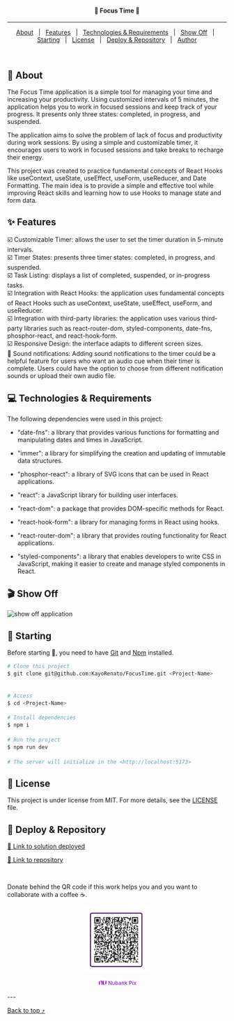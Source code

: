<h4 align="center">
📝 Focus Time 📝
</h4>
<!-- <div align="center">

  [![Linkedin](https://img.shields.io/badge/LinkedIn-0077B5?style=for-the-badge&logo=linkedin&logoColor=white)](https://www.linkedin.com/in/kayo-renato/)

  [![Github](https://img.shields.io/badge/GitHub-100000?style=for-the-badge&logo=github&logoColor=white)](https://github.com/KayoRenato)

  [![Peerlist](https://github-readme-badge.peerlist.io/api/kayoio?style=for-the-badge)](https://peerlist.io/kayoio)
</div> -->


<hr>

<p align="center">
  <a href="#dart-about">About</a> &#xa0; | &#xa0;
  <a href="#sparkles-features">Features</a> &#xa0; | &#xa0;
  <a href="#computer-technologies--requirements">Technologies & Requirements</a> &#xa0; | &#xa0;
  <a href="#clapper-show-off">Show Off</a> &#xa0; | &#xa0;
  <a href="#checkered_flag-starting">Starting</a> &#xa0; | &#xa0;
  <a href="#memo-license">License</a> &#xa0; | &#xa0;
  <a href="#gem-deploy--repository">Deploy & Repository</a> &#xa0; | &#xa0;
  <a href="https://github.com/KayoRenato" target="_blank">Author</a>
</p>

<br>

## :dart: About ##

The Focus Time application is a simple tool for managing your time and increasing your productivity. Using customized intervals of 5 minutes, the application helps you to work in focused sessions and keep track of your progress. It presents only three states: completed, in progress, and suspended.

The application aims to solve the problem of lack of focus and productivity during work sessions. By using a simple and customizable timer, it encourages users to work in focused sessions and take breaks to recharge their energy.

This project was created to practice fundamental concepts of React Hooks like useContext, useState, useEffect, useForm, useReducer, and Date Formatting. The main idea is to provide a simple and effective tool while improving React skills and learning how to use Hooks to manage state and form data.

## :sparkles: Features ##
:ballot_box_with_check: Customizable Timer: allows the user to set the timer duration in 5-minute intervals.  
:ballot_box_with_check: Timer States: presents three timer states: completed, in progress, and suspended.  
:ballot_box_with_check: Task Listing: displays a list of completed, suspended, or in-progress tasks.  
:ballot_box_with_check: Integration with React Hooks: the application uses fundamental concepts of React Hooks such as useContext, useState, useEffect, useForm, and useReducer.  
:ballot_box_with_check: Integration with third-party libraries: the application uses various third-party libraries such as react-router-dom, styled-components, date-fns, phosphor-react, and react-hook-form.  
:ballot_box_with_check: Responsive Design: the interface adapts to different screen sizes.   
:black_square_button:  Sound notifications: Adding sound notifications to the timer could be a helpful feature for users who want an audio cue when their timer is complete. Users could have the option to choose from different notification sounds or upload their own audio file.  


## :computer: Technologies & Requirements ##

The following dependencies were used in this project:

- "date-fns": a library that provides various functions for formatting and manipulating dates and times in JavaScript.

- "immer": a library for simplifying the creation and updating of immutable data structures.

- "phosphor-react": a library of SVG icons that can be used in React applications.

- "react": a JavaScript library for building user interfaces.

- "react-dom": a package that provides DOM-specific methods for React.

- "react-hook-form": a library for managing forms in React using hooks.

- "react-router-dom": a library that provides routing functionality for React applications.

- "styled-components": a library that enables developers to write CSS in JavaScript, making it easier to create and manage styled components in React.

## :clapper: Show Off ##

<img src="public/focustime.gif" alt="show off application" >

## :checkered_flag: Starting ##

Before starting :checkered_flag:, you need to have [Git](https://git-scm.com) and [Npm](https://www.npmjs.com/) installed.

```bash
# Clone this project
$ git clone git@github.com:KayoRenato/FocusTime.git <Project-Name> 


# Access
$ cd <Project-Name>

# Install dependencies
$ npm i

# Run the project
$ npm run dev

# The server will initialize in the <http://localhost:5173>
```

## :memo: License ##

This project is under license from MIT. For more details, see the [LICENSE](License.md) file.

## :gem: Deploy & Repository ##

<a href="https://focustime.kayoio.com/" target="_blank">:rocket: Link to solution deployed</a>

<a href="https://github.com/KayoRenato/FocusTime" target="_blank">:octopus: Link to repository</a>

<br>

Donate behind the QR code if this work helps you and you want to collaborate with a coffee :coffee:.
<div style='display: flex; justify-content: center;  flex-direction:column; align-items: center;'>
  <img src="public/buy_coffee.jpeg" alt="buy me a coffee" width="150" height="150">
  <p style='font-size: 12px; font-weight:500; color: #8228D1; display: flex;  align-items: center;'>
  <img src="public/nu.svg" alt="Nubank Logo" width="24" height="24"> Nubank Pix</p>
</div>
---

<a href="#top">Back to top :arrow_heading_up:</a>
